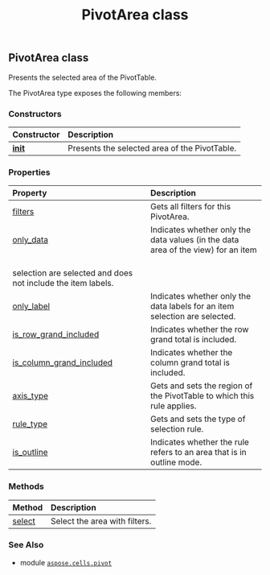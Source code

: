 ﻿---
title: PivotArea class
second_title: Aspose.Cells for Python via .NET API References
description: 
type: docs
weight: 20
url: /aspose.cells.pivot/pivotarea/
is_root: false
---

## PivotArea class

Presents the selected area of the PivotTable.



The PivotArea type exposes the following members:

### Constructors
| Constructor | Description |
| :- | :- |
| [__init__](/cells/python-net/aspose.cells.pivot/pivotarea/__init__/#aspose.cells.pivot.PivotTable) | Presents the selected area of the PivotTable. |


### Properties
| Property | Description |
| :- | :- |
| [filters](/cells/python-net/aspose.cells.pivot/pivotarea/filters) | Gets all filters for this PivotArea. |
| [only_data](/cells/python-net/aspose.cells.pivot/pivotarea/only_data) | Indicates whether only the data values (in the data area of the view) for an item<br/>selection are selected and does not include the item labels. |
| [only_label](/cells/python-net/aspose.cells.pivot/pivotarea/only_label) | Indicates whether only the data labels for an item selection are selected. |
| [is_row_grand_included](/cells/python-net/aspose.cells.pivot/pivotarea/is_row_grand_included) | Indicates whether the row grand total is included. |
| [is_column_grand_included](/cells/python-net/aspose.cells.pivot/pivotarea/is_column_grand_included) | Indicates whether the column grand total is included. |
| [axis_type](/cells/python-net/aspose.cells.pivot/pivotarea/axis_type) | Gets and sets the region of the PivotTable to which this rule applies. |
| [rule_type](/cells/python-net/aspose.cells.pivot/pivotarea/rule_type) | Gets and sets the type of selection rule. |
| [is_outline](/cells/python-net/aspose.cells.pivot/pivotarea/is_outline) | Indicates whether the rule refers to an area that is in outline mode. |


### Methods
| Method | Description |
| :- | :- |
| [select](/cells/python-net/aspose.cells.pivot/pivotarea/select/#aspose.cells.pivot.PivotFieldType-int-aspose.cells.pivot.PivotTableSelectionType) | Select the area with filters. |



### See Also
* module [`aspose.cells.pivot`](..)
